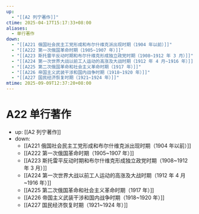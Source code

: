 ```yaml
---
up:
  - "[[A2 列宁著作]]"
ctime: 2025-04-17T15:17:33+08:00
aliases:
  - 单行著作
down:
  - "[[A221 俄国社会民主工党形成和布尔什维克派出现时期（1904 年以前）]]"
  - "[[A222 第一次俄国革命时期（1905~1907 年）]]"
  - "[[A223 斯托雷平反动时期和布尔什维克形成独立政党时期（1908~1912 年 3 月）]]"
  - "[[A224 第一次世界大战以前工人运动的高涨及大战时期（1912 年 4 月~1916 年）]]"
  - "[[A225 第二次俄国革命和社会主义革命时期（1917 年）]]"
  - "[[A226 帝国主义武装干涉和国内战争时期（1918~1920 年）]]"
  - "[[A227 国民经济恢复时期（1921~1924 年）]]"
mtime: 2025-09-09T12:37:20+08:00
---
```


# A22 单行著作

- up: [[A2 列宁著作]]
- down:
	- [[A221 俄国社会民主工党形成和布尔什维克派出现时期（1904 年以前）]]
	- [[A222 第一次俄国革命时期（1905~1907 年）]]
	- [[A223 斯托雷平反动时期和布尔什维克形成独立政党时期（1908~1912 年 3 月）]]
	- [[A224 第一次世界大战以前工人运动的高涨及大战时期（1912 年 4 月~1916 年）]]
	- [[A225 第二次俄国革命和社会主义革命时期（1917 年）]]
	- [[A226 帝国主义武装干涉和国内战争时期（1918~1920 年）]]
	- [[A227 国民经济恢复时期（1921~1924 年）]]
